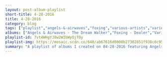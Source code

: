```yaml
---
layout: post-album-playlist
short-title: 4-28-2016
title: 4-28-2016
category: blog
tags: ["playlist","angels-&-airwaves","foxing","various-artists","various-artists","voodoo-glow-skulls","various-artists","various-artists","simon-&-garfunkel","new-found-glory"]
albums: ["Angels & Airwaves - The Dream Walker","Foxing - Dealer","Various Artists - Enough Thunder","Various Artists - channel ORANGE","Voodoo Glow Skulls - Break The Spell","Various Artists - Song Reader by Beck, Live @ Splendor","Various Artists - How Does That Grab You?","Simon & Garfunkel - Bookends","New Found Glory - Resurrection: Ascension"]
playlist-id: 7vt4WHgYJ0w2WIbWyOjTOy
playlist-img: https://mosaic.scdn.co/640/ab67616d0000b27302851f938c6c95f2f6acf51bab67616d0000b2731d31519fb48064688554a013ab67616d0000b2737aede4855f6d0d738012e2e5ab67616d0000b273917fa08eb4f04c8996afd92f
summary: "A playlist of albums I created on 04-28-2016 featuring Angels & Airwaves, Foxing, Various Artists, Various Artists, Voodoo Glow Skulls, Various Artists, Various Artists, Simon & Garfunkel, and New Found Glory."
---
```


